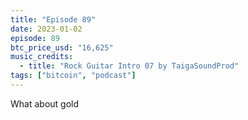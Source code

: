 ```yaml
---
title: "Episode 89"
date: 2023-01-02
episode: 89
btc_price_usd: "16,625"
music_credits:
  - title: "Rock Guitar Intro 07 by TaigaSoundProd"
tags: ["bitcoin", "podcast"]
---
```


What about gold
